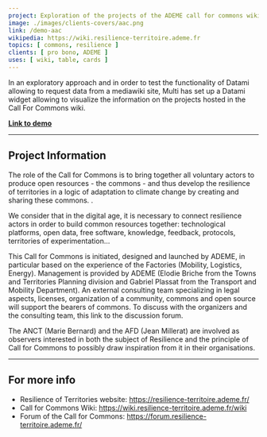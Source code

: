```yaml
---
project: Exploration of the projects of the ADEME call for commons wiki
image: ./images/clients-covers/aac.png
link: /demo-aac
wikipedia: https://wiki.resilience-territoire.ademe.fr
topics: [ commons, resilience ]
clients: [ pro bono, ADEME ]
uses: [ wiki, table, cards ]
---
```


In an exploratory approach and in order to test the functionality of Datami allowing to request data from a mediawiki site, Multi has set up a Datami widget allowing to visualize the information on the projects hosted in the Call For Commons wiki.

**[Link to demo](/demo-aac)**

---

## Project Information

The role of the Call for Commons is to bring together all voluntary actors to produce open resources - the commons - and thus develop the resilience of territories in a logic of adaptation to climate change by creating and sharing these commons. .

We consider that in the digital age, it is necessary to connect resilience actors in order to build common resources together: technological platforms, open data, free software, knowledge, feedback, protocols, territories of experimentation...

This Call for Commons is initiated, designed and launched by ADEME, in particular based on the experience of the Factories (Mobility, Logistics, Energy). Management is provided by ADEME (Elodie Briche from the Towns and Territories Planning division and Gabriel Plassat from the Transport and Mobility Department). An external consulting team specializing in legal aspects, licenses, organization of a community, commons and open source will support the bearers of commons. To discuss with the organizers and the consulting team, this link to the discussion forum.

The ANCT (Marie Bernard) and the AFD (Jean Millerat) are involved as observers interested in both the subject of Resilience and the principle of Call for Commons to possibly draw inspiration from it in their organisations.

---

## For more info

- Resilience of Territories website: https://resilience-territoire.ademe.fr/
- Call for Commons Wiki: https://wiki.resilience-territoire.ademe.fr/wiki
- Forum of the Call for Commons: https://forum.resilience-territoire.ademe.fr/
